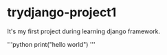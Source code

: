 # trydjango-project1
It's my first project during learning django framework.

'''python
print("hello world")
'''
